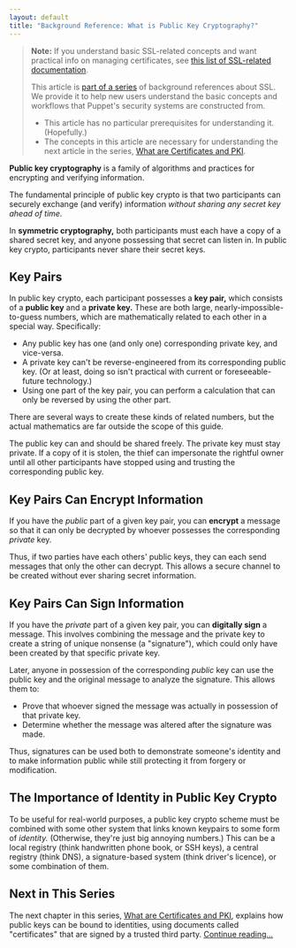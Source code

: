 ```yaml
---
layout: default
title: "Background Reference: What is Public Key Cryptography?"
---
```


[certs]: ./certificates_pki.html
[index]: ./index.html
[other_ssl_docs]: ./index.html#other-ssl-related-documentation

> **Note:** If you understand basic SSL-related concepts and want practical info on managing certificates, see [this list of SSL-related documentation][other_ssl_docs].
>
> This article is [part of a series][index] of background references about SSL. We provide it to help new users understand the basic concepts and workflows that Puppet's security systems are constructed from.
>
> * This article has no particular prerequisites for understanding it. (Hopefully.)
> * The concepts in this article are necessary for understanding the next article in the series, [What are Certificates and PKI][certs].


**Public key cryptography** is a family of algorithms and practices for encrypting and verifying information.

The fundamental principle of public key crypto is that two participants can securely exchange (and verify) information _without sharing any secret key ahead of time._

In **symmetric cryptography,** both participants must each have a copy of a shared secret key, and anyone possessing that secret can listen in. In public key crypto, participants never share their secret keys.

Key Pairs
-----

In public key crypto, each participant possesses a **key pair,** which consists of a **public key** and a **private key.** These are both large, nearly-impossible-to-guess numbers, which are mathematically related to each other in a special way. Specifically:

* Any public key has one (and only one) corresponding private key, and vice-versa.
* A private key can't be reverse-engineered from its corresponding public key. (Or at least, doing so isn't practical with current or foreseeable-future technology.)
* Using one part of the key pair, you can perform a calculation that can only be reversed by using the other part.

There are several ways to create these kinds of related numbers, but the actual mathematics are far outside the scope of this guide.

The public key can and should be shared freely. The private key must stay private. If a copy of it is stolen, the thief can impersonate the rightful owner until all other participants have stopped using and trusting the corresponding public key.

Key Pairs Can Encrypt Information
-----

If you have the _public_ part of a given key pair, you can **encrypt** a message so that it can only be decrypted by whoever possesses the corresponding _private_ key.

Thus, if two parties have each others' public keys, they can each send messages that only the other can decrypt. This allows a secure channel to be created without ever sharing secret information.


Key Pairs Can Sign Information
-----

If you have the _private_ part of a given key pair, you can **digitally sign** a message. This involves combining the message and the private key to create a string of unique nonsense (a "signature"), which could only have been created by that specific private key.

Later, anyone in possession of the corresponding _public_ key can use the public key and the original message to analyze the signature. This allows them to:

* Prove that whoever signed the message was actually in possession of that private key.
* Determine whether the message was altered after the signature was made.

Thus, signatures can be used both to demonstrate someone's identity and to make information public while still protecting it from forgery or modification.

The Importance of Identity in Public Key Crypto
-----

To be useful for real-world purposes, a public key crypto scheme must be combined with some other system that links known keypairs to some form of _identity._ (Otherwise, they're just big annoying numbers.) This can be a local registry (think handwritten phone book, or SSH keys), a central registry (think DNS), a signature-based system (think driver's licence), or some combination of them.


Next in This Series
-----

The next chapter in this series, [What are Certificates and PKI][certs], explains how public keys can be bound to identities, using documents called "certificates" that are signed by a trusted third party. [Continue reading...][certs]
